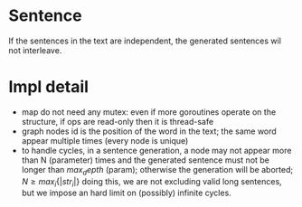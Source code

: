# Sentence
If the sentences in the text are independent, the generated sentences wil not interleave.

# Impl detail
- map do not need any mutex: even if more goroutines operate on the structure, if ops are read-only then it is thread-safe
- graph nodes id is the position of the word in the text; the same word appear multiple times (every node is unique)
- to handle cycles, in a sentence generation, a node may not appear more than N (parameter) times and the generated sentence must not be longer than $max_depth$ (param); otherwise the generation will be aborted; $N \ge max_i\{|str_i|\}$ 
  doing this, we are not excluding valid long sentences, but we impose an hard limit on (possibly) infinite cycles.
